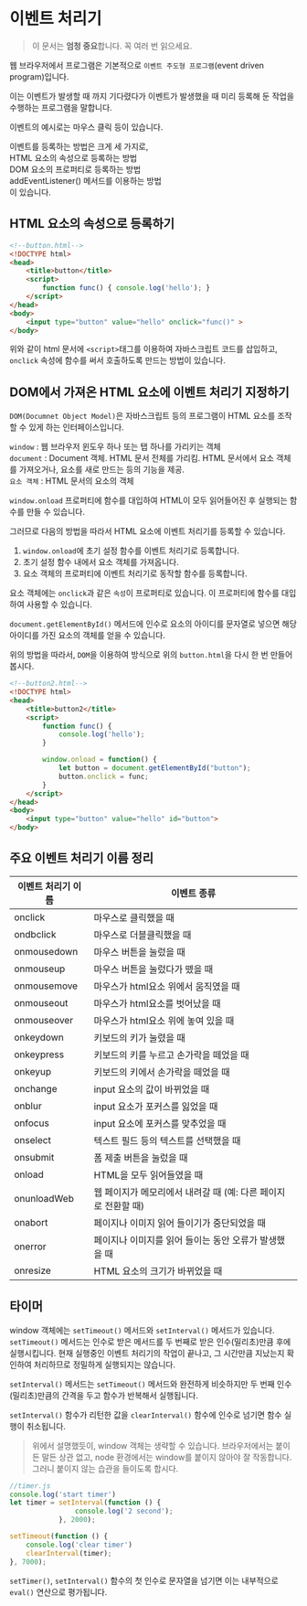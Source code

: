 # 이벤트 처리기 

> 이 문서는 **엄청 중요**합니다. 꼭 여러 번 읽으세요.

웹 브라우저에서 프로그램은 기본적으로 `이벤트 주도형 프로그램`(event driven program)입니다.

이는 이벤트가 발생할 때 까지 기다렸다가 이벤트가 발생했을 때 미리 등록해 둔 작업을 수행하는 프로그램을 말합니다.

이벤트의 예시로는 마우스 클릭 등이 있습니다.

이벤트를 등록하는 방법은 크게 세 가지로,  
HTML 요소의 속성으로 등록하는 방법  
DOM 요소의 프로퍼티로 등록하는 방법  
addEventListener() 메서드를 이용하는 방법  
이 있습니다.

## HTML 요소의 속성으로 등록하기

```html
<!--button.html-->
<!DOCTYPE html>
<head>
    <title>button</title>
    <script>
        function func() { console.log('hello'); }
    </script>
</head>
<body>
    <input type="button" value="hello" onclick="func()" >
</body>
```

위와 같이 html 문서에 `<script>`태그를 이용하여 자바스크립트  코드를 삽입하고, `onclick` 속성에 함수를 써서 호출하도록 만드는 방법이 있습니다.

## DOM에서 가져온 HTML 요소에 이벤트 처리기 지정하기

`DOM(Documnet Object Model)`은 자바스크립트 등의 프로그램이 HTML 요소를 조작할 수 있게 하는 인터페이스입니다.

`window` : 웹 브라우저 윈도우 하나 또는 탭 하나를 가리키는 객체  
`document` : Document 객체. HTML 문서 전체를 가리킴. HTML 문서에서 요소 객체를 가져오거나, 요소를 새로 만드는 등의 기능을 제공.  
`요소 객체` : HTML 문서의 요소의 객체  

`window.onload` 프로퍼티에 함수를 대입하여 HTML이 모두 읽어들어진 후 실행되는 함수를 만들 수 있습니다.

그러므로 다음의 방법을 따라서 HTML 요소에 이벤트 처리기를 등록할 수 있습니다.

1. `window.onload`에 초기 설정 함수를 이벤트 처리기로 등록합니다.
2. 초기 설정 함수 내에서 요소 객체를 가져옵니다.  
3. 요소 객체의 프로퍼티에 이벤트 처리기로 동작할 함수를 등록합니다.  

요소 객체에는 `onclick`과 같은 `속성`이 프로퍼티로 있습니다. 이 프로퍼티에 함수를 대입하여 사용할 수 있습니다.  

`document.getElementById()` 메서드에 인수로 요소의 아이디를 문자열로 넣으면 해당 아이디를 가진 요소의 객체를 얻을 수 있습니다.  

위의 방법을 따라서, `DOM`을 이용하여 방식으로 위의 `button.html`을 다시 한 번 만들어 봅시다.

```html
<!--button2.html-->
<!DOCTYPE html>
<head>
    <title>button2</title>
    <script>
        function func() {
            console.log('hello');
        }

        window.onload = function() {
            let button = document.getElementById("button");
            button.onclick = func;
        }
    </script>
</head>
<body>
    <input type="button" value="hello" id="button">
</body>
```

## 주요 이벤트 처리기 이름 정리

이벤트 처리기 이름 | 이벤트 종류
-----------------|-----------
onclick | 마우스로 클릭했을 때
ondbclick | 마우스로 더블클릭했을 때
onmousedown | 마우스 버튼을 눌렀을 때
onmouseup | 마우스 버튼을 눌렀다가 뗐을 때
onmousemove | 마우스가 html요소 위에서 움직였을 때
onmouseout | 마우스가 html요소를 벗어났을 때
onmouseover | 마우스가 html요소 위에 놓여 있을 때
onkeydown | 키보드의 키가 눌렸을 때
onkeypress | 키보드의 키를 누르고 손가락을 떼었을 때
onkeyup | 키보드의 키에서 손가락을 떼었을 때
onchange | input 요소의 값이 바뀌었을 때
onblur | input 요소가 포커스를 잃었을 때
onfocus | input 요소에 포커스를 맞추었을 때
onselect | 텍스트 필드 등의 텍스트를 선택했을 때
onsubmit | 폼 제출 버튼을 눌렀을 때
onload | HTML을 모두 읽어들였을 때
onunloadWeb | 웹 페이지가 메모리에서 내려갈 때 (예: 다른 페이지로 전환할 때)
onabort | 페이지나 이미지 읽어 들이기가 중단되었을 때
onerror | 페이지나 이미지를 읽어 들이는 동안 오류가 발생했을 때
onresize | HTML 요소의 크기가 바뀌었을 때

## 타이머

window 객체에는 `setTimeout()` 메서드와 `setInterval()` 메서드가 있습니다. `setTimeout()` 메서드는 인수로 받은 메서드를 두 번째로 받은 인수(밀리초)만큼 후에 실행시킵니다. 현재 실행중인 이벤트 처리기의 작업이 끝나고, 그 시간만큼 지났는지 확인하여 처리하므로 정밀하게 실행되지는 않습니다.

`setInterval()` 메서드는 `setTimeout()` 메서드와 완전하게 비슷하지만 두 번째 인수 (밀리초)만큼의 간격을 두고 함수가 반복해서 실행됩니다.

`setInterval()` 함수가 리턴한 값을 `clearInterval()` 함수에 인수로 넘기면 함수 실행이 취소됩니다.

> 위에서 설명했듯이, window 객체는 생략할 수 있습니다. 브라우저에서는 붙이든 말든 상관 없고, node 환경에서는 window를 붙이지 않아야 잘 작동합니다. 그러니 붙이지 않는 습관을 들이도록 합시다.

```javascript
//timer.js
console.log('start timer')
let timer = setInterval(function () { 
                console.log('2 second');
            }, 2000);

setTimeout(function () {
    console.log('clear timer')
    clearInterval(timer);
}, 7000);
```

`setTimer()`, `setInterval()` 함수의 첫 인수로 문자열을 넘기면 이는 내부적으로 `eval()` 연산으로 평가됩니다.

